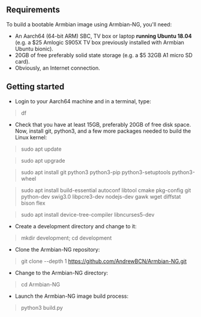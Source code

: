 ## Requirements
To build a bootable Armbian image using Armbian-NG, you'll need:

- An Aarch64 (64-bit ARM) SBC, TV box or laptop **running Ubuntu 18.04** (e.g. a $25 Amlogic S905X TV box previously installed with Armbian Ubuntu bionic).
- 20GB of free preferably solid state storage (e.g. a $5 32GB A1 micro SD card).
- Obviously, an Internet connection.

## Getting started

- Login to your Aarch64 machine and in a terminal, type:

>	df

- Check that you have at least 15GB, preferably 20GB of free disk space. Now, install git, python3, and a few more packages needed to build the Linux kernel:

>	sudo apt update

>	sudo apt upgrade

>	sudo apt install git python3 python3-pip python3-setuptools python3-wheel

>	sudo apt install build-essential autoconf libtool cmake pkg-config git python-dev swig3.0 libpcre3-dev nodejs-dev gawk wget diffstat bison flex

>	sudo apt install device-tree-compiler libncurses5-dev

- Create a development directory and change to it:

>	mkdir development; cd development

- Clone the Armbian-NG repository:

>	git clone \-\-depth 1 https://github.com/AndrewBCN/Armbian-NG.git

- Change to the Armbian-NG directory:

>	cd Armbian-NG

- Launch the Armbian-NG image build process:

>	python3 build.py

